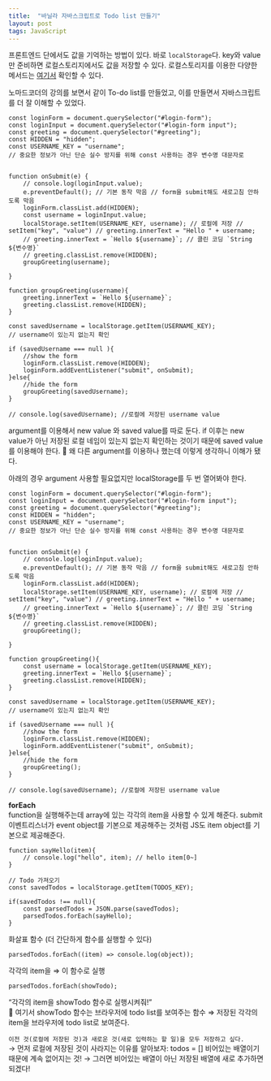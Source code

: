 ```yaml
---
title:  "바닐라 자바스크립트로 Todo list 만들기"
layout: post
tags: JavaScript
---
```


프론트엔드 단에서도 값을 기억하는 방법이 있다. 바로 `localStorage`다. 
key와 value만 준비하면 로컬스토리지에서도 값을 저장할 수 있다.
로컬스토리지를 이용한 다양한 메서드는 <a href="https://developer.mozilla.org/en-US/docs/Web/API/Window/localStorage">여기서</a> 확인할 수 있다.

노마드코더의 강의를 보면서 같이 To-do list를 만들었고, 이를 만들면서 자바스크립트를 더 잘 이해할 수 있었다.












```
const loginForm = document.querySelector("#login-form");
const loginInput = document.querySelector("#login-form input");
const greeting = document.querySelector("#greeting");
const HIDDEN = "hidden"; 
const USERNAME_KEY = "username";
// 중요한 정보가 아닌 단순 실수 방지를 위해 const 사용하는 경우 변수명 대문자로


function onSubmit(e) {
    // console.log(loginInput.value);
    e.preventDefault(); // 기본 동작 막음 // form을 submit해도 새로고침 안하도록 막음
    loginForm.classList.add(HIDDEN);
    const username = loginInput.value;
    localStorage.setItem(USERNAME_KEY, username); // 로컬에 저장 // setItem("key", "value") // greeting.innerText = "Hello " + username;
    // greeting.innerText = `Hello ${username}`; // 클린 코딩 `String ${변수명}`
    // greeting.classList.remove(HIDDEN);
    groupGreeting(username);
    
}

function groupGreeting(username){
    greeting.innerText = `Hello ${username}`; 
    greeting.classList.remove(HIDDEN);
}

const savedUsername = localStorage.getItem(USERNAME_KEY);
// username이 있는지 없는지 확인

if (savedUsername === null ){
    //show the form
    loginForm.classList.remove(HIDDEN);
    loginForm.addEventListener("submit", onSubmit);
}else{
    //hide the form
    groupGreeting(savedUsername);
}

// console.log(savedUsername); //로컬에 저장된 username value
```
argument를 이용해서 new value 와 saved value를 따로 둔다.
if 이후는 new value가 아닌 저장된 로컬 네임이 있는지 없는지 확인하는 것이기 때문에 saved value를 이용해야 한다.
🤗 왜 다른 argument를 이용하나 했는데 이렇게 생각하니 이해가 됐다.

아래의 경우 argument 사용할 필요없지만 localStorage를 두 번 열어봐야 한다.
```
const loginForm = document.querySelector("#login-form");
const loginInput = document.querySelector("#login-form input");
const greeting = document.querySelector("#greeting");
const HIDDEN = "hidden"; 
const USERNAME_KEY = "username";
// 중요한 정보가 아닌 단순 실수 방지를 위해 const 사용하는 경우 변수명 대문자로


function onSubmit(e) {
    // console.log(loginInput.value);
    e.preventDefault(); // 기본 동작 막음 // form을 submit해도 새로고침 안하도록 막음
    loginForm.classList.add(HIDDEN);
    localStorage.setItem(USERNAME_KEY, username); // 로컬에 저장 // setItem("key", "value") // greeting.innerText = "Hello " + username;
    // greeting.innerText = `Hello ${username}`; // 클린 코딩 `String ${변수명}`
    // greeting.classList.remove(HIDDEN);
    groupGreeting();
    
}

function groupGreeting(){
    const username = localStorage.getItem(USERNAME_KEY);
    greeting.innerText = `Hello ${username}`; 
    greeting.classList.remove(HIDDEN);
}

const savedUsername = localStorage.getItem(USERNAME_KEY);
// username이 있는지 없는지 확인

if (savedUsername === null ){
    //show the form
    loginForm.classList.remove(HIDDEN);
    loginForm.addEventListener("submit", onSubmit);
}else{
    //hide the form
    groupGreeting();
}

// console.log(savedUsername); //로컬에 저장된 username value
```

**forEach**<br>
function을 실행해주는데 array에 있는 각각의 item을 사용할 수 있게 해준다.
submit 이벤트리스너가 event object를 기본으로 제공해주는 것처럼 JS도 item object를 기본으로 제공해준다.
```
function sayHello(item){
    // console.log("hello", item); // hello item[0~]
}

// Todo 가져오기
const savedTodos = localStorage.getItem(TODOS_KEY);

if(savedTodos !== null){
    const parsedTodos = JSON.parse(savedTodos);
    parsedTodos.forEach(sayHello);
}
```

화살표 함수 (더 간단하게 함수를 실행할 수 있다)
```
parsedTodos.forEach((item) => console.log(object));
```
각각의 item을 ⇒ 이 함수로 실행

```
parsedTodos.forEach(showTodo);
```
“각각의 item을 showTodo 함수로 실행시켜줘!”<br>
🤗 여기서 showTodo 함수는 브라우저에 todo list를 보여주는 함수 ⇒ 저장된 각각의 item을 브라우저에 todo list로 보여준다.<br>

`이전 것(로컬에 저장된 것)과 새로운 것(새로 입력하는 할 일)을 모두 저장하고 싶다.`<br>
→ 먼저 로컬에 저장된 것이 사라지는 이유를 알아보자: todos = [] 비어있는 배열이기 때문에 계속 없어지는 것! 
→ 그러면 비어있는 배열이 아닌 저장된 배열에 새로 추가하면 되겠다!
